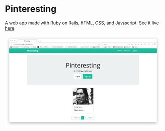 # Pinteresting

A web app made with Ruby on Rails, HTML, CSS, and Javascript. See it live <a href="http://aer-pinteresting.herokuapp.com/" target="_blank">here</a>. 

![Pinteresting Home Page](pinteresting.png)

